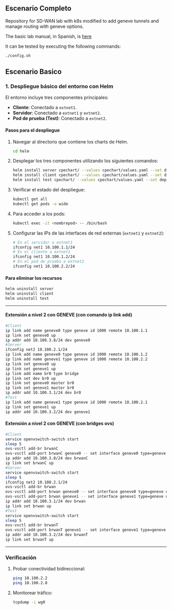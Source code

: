 ## **Escenario Completo**

Repository for SD-WAN lab with k8s modified to add geneve tunnels and manage routing with geneve options.
 
The basic lab manual, in Spanish, is [here](doc/rdsv-p4.md)

It can be tested by executing the following commands:

```bash
./config.sh
```

## **Escenario Basico**

### **1. Despliegue básico del entorno con Helm**

El entorno incluye tres componentes principales:
- **Cliente**: Conectado a `extnet1`.
- **Servidor**: Conectado a `extnet1` y `extnet2`.
- **Pod de prueba (Test)**: Conectado a `extnet2`.

#### **Pasos para el despliegue**
1. Navegar al directorio que contiene los charts de Helm.
   ```bash
   cd helm
   ```

2. Desplegar los tres componentes utilizando los siguientes comandos:
   ```bash
   helm install server cpechart/ --values cpechart/values.yaml --set deployment.network="extnet1\,extnet2"
   helm install client cpechart/ --values cpechart/values.yaml --set deployment.network="extnet1"
   helm install test cpechart/ --values cpechart/values.yaml --set deployment.network="extnet2"
   ```

3. Verificar el estado del despliegue:
   ```bash
   kubectl get all
   kubectl get pods -o wide
   ```

4. Para acceder a los pods:
   ```bash
   kubectl exec -it <nombrepod> -- /bin/bash
   ```

5. Configurar las IPs de las interfaces de red externas (`extnet1` y `extnet2`):
   ```bash
   # En el servidor a extnet1
   ifconfig net1 10.100.1.1/24
   # En el cliente a extnet1
   ifconfig net1 10.100.1.2/24
   # En el pod de prueba a extnet2
   ifconfig net1 10.100.2.2/24
   ```

#### **Para eliminar los recursos**
   ```bash
   helm uninstall server
   helm uninstall client
   helm uninstall test
   ```

---

#### **Extensión a nivel 2 con GENEVE (con comando ip link add)**
```bash
#Client
ip link add name geneve0 type geneve id 1000 remote 10.100.1.1
ip link set geneve0 up
ip addr add 10.100.3.8/24 dev geneve0 
#Server
ifconfig net2 10.100.2.1/24
ip link add name geneve0 type geneve id 1000 remote 10.100.1.2
ip link add name geneve1 type geneve id 1000 remote 10.100.2.2
ip link set geneve0 up
ip link set geneve1 up
ip link add name br0 type bridge
ip link set dev br0 up
ip link set geneve0 master br0
ip link set geneve1 master br0
ip addr add 10.100.3.1/24 dev br0
#Test
ip link add name geneve1 type geneve id 1000 remote 10.100.2.1
ip link set geneve1 up
ip addr add 10.100.3.2/24 dev geneve1
```

#### **Extensión a nivel 2 con GENEVE (con bridges ovs)**
```bash
#Client
service openvswitch-switch start
sleep 5
ovs-vsctl add-br brwanC
ovs-vsctl add-port brwanC geneve0 -- set interface geneve0 type=geneve options:remote_ip=10.100.1.1
ip addr add 10.100.3.8/24 dev brwanC
ip link set brwanC up
#Server
service openvswitch-switch start
sleep 5
ifconfig net2 10.100.2.1/24
ovs-vsctl add-br brwan
ovs-vsctl add-port brwan geneve0 -- set interface geneve0 type=geneve options:remote_ip=10.100.1.2
ovs-vsctl add-port brwan geneve1 -- set interface geneve1 type=geneve options:remote_ip=10.100.2.2
ip addr add 10.100.3.1/24 dev brwan
ip link set brwan up
#Test
service openvswitch-switch start
sleep 5
ovs-vsctl add-br brwanT
ovs-vsctl add-port brwanT geneve1 -- set interface geneve1 type=geneve options:remote_ip=10.100.2.1
ip addr add 10.100.3.2/24 dev brwanT
ip link set brwanT up
```
---

### **Verificación**
1. Probar conectividad bidireccional:
   ```bash
   ping 10.100.2.2
   ping 10.100.2.8
   ```
2. Monitorear tráfico:
   ```bash
   tcpdump -i wg0
   ```
